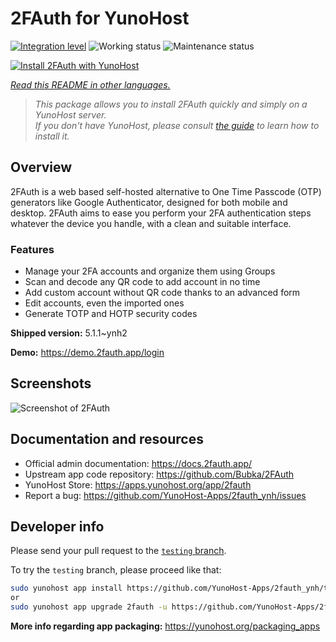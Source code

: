 <!--
N.B.: This README was automatically generated by <https://github.com/YunoHost/apps/tree/master/tools/readme_generator>
It shall NOT be edited by hand.
-->

# 2FAuth for YunoHost

[![Integration level](https://dash.yunohost.org/integration/2fauth.svg)](https://dash.yunohost.org/appci/app/2fauth) ![Working status](https://ci-apps.yunohost.org/ci/badges/2fauth.status.svg) ![Maintenance status](https://ci-apps.yunohost.org/ci/badges/2fauth.maintain.svg)

[![Install 2FAuth with YunoHost](https://install-app.yunohost.org/install-with-yunohost.svg)](https://install-app.yunohost.org/?app=2fauth)

*[Read this README in other languages.](./ALL_README.md)*

> *This package allows you to install 2FAuth quickly and simply on a YunoHost server.*  
> *If you don't have YunoHost, please consult [the guide](https://yunohost.org/install) to learn how to install it.*

## Overview

2FAuth is a web based self-hosted alternative to One Time Passcode (OTP) generators like Google Authenticator, designed for both mobile and desktop.
2FAuth aims to ease you perform your 2FA authentication steps whatever the device you handle, with a clean and suitable interface.

### Features

- Manage your 2FA accounts and organize them using Groups
- Scan and decode any QR code to add account in no time
- Add custom account without QR code thanks to an advanced form
- Edit accounts, even the imported ones
- Generate TOTP and HOTP security codes

**Shipped version:** 5.1.1~ynh2

**Demo:** <https://demo.2fauth.app/login>

## Screenshots

![Screenshot of 2FAuth](./doc/screenshots/screenshot.png)

## Documentation and resources

- Official admin documentation: <https://docs.2fauth.app/>
- Upstream app code repository: <https://github.com/Bubka/2FAuth>
- YunoHost Store: <https://apps.yunohost.org/app/2fauth>
- Report a bug: <https://github.com/YunoHost-Apps/2fauth_ynh/issues>

## Developer info

Please send your pull request to the [`testing` branch](https://github.com/YunoHost-Apps/2fauth_ynh/tree/testing).

To try the `testing` branch, please proceed like that:

```bash
sudo yunohost app install https://github.com/YunoHost-Apps/2fauth_ynh/tree/testing --debug
or
sudo yunohost app upgrade 2fauth -u https://github.com/YunoHost-Apps/2fauth_ynh/tree/testing --debug
```

**More info regarding app packaging:** <https://yunohost.org/packaging_apps>
